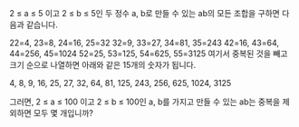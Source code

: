 2 ≤ a ≤ 5 이고 2 ≤ b ≤ 5인 두 정수 a, b로 만들 수 있는 ab의 모든 조합을 구하면 다음과 같습니다.

22=4,  23=8,  24=16,  25=32
32=9,  33=27,  34=81,  35=243
42=16,  43=64,  44=256,  45=1024
52=25,  53=125,  54=625,  55=3125
여기서 중복된 것을 빼고 크기 순으로 나열하면 아래와 같은 15개의 숫자가 됩니다.

4,  8,  9,  16,  25,  27,  32,  64,  81,  125,  243,  256,  625,  1024,  3125

그러면, 2 ≤ a ≤ 100 이고 2 ≤ b ≤ 100인 a, b를 가지고 만들 수 있는 ab는 중복을 제외하면 모두 몇 개입니까?